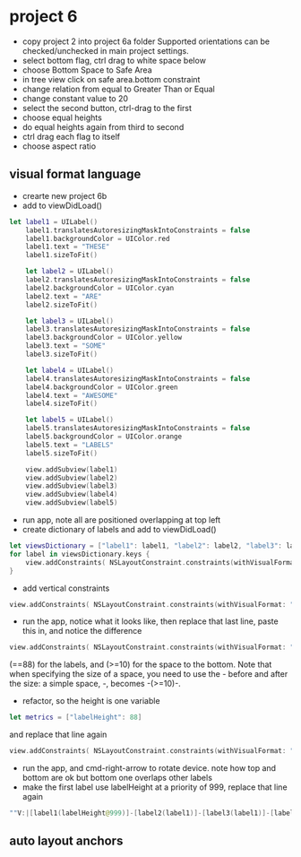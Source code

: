 # project 6 
- copy project 2 into project 6a folder
Supported orientations can be checked/unchecked in main project settings.
- select bottom flag, ctrl drag to white space below
- choose Bottom Space to Safe Area
- in tree view click on safe area.bottom constraint
- change relation from equal to Greater Than or Equal
- change constant value to 20
- select the second button, ctrl-drag to the first
- choose equal heights
- do equal heights again from third to second
- ctrl drag each flag to itself
- choose aspect ratio 
## visual format language
- crearte new project 6b
- add to viewDidLoad()
```swift
let label1 = UILabel()
    label1.translatesAutoresizingMaskIntoConstraints = false
    label1.backgroundColor = UIColor.red
    label1.text = "THESE"
    label1.sizeToFit()

    let label2 = UILabel()
    label2.translatesAutoresizingMaskIntoConstraints = false
    label2.backgroundColor = UIColor.cyan
    label2.text = "ARE"
    label2.sizeToFit()

    let label3 = UILabel()
    label3.translatesAutoresizingMaskIntoConstraints = false
    label3.backgroundColor = UIColor.yellow
    label3.text = "SOME"
    label3.sizeToFit()

    let label4 = UILabel()
    label4.translatesAutoresizingMaskIntoConstraints = false
    label4.backgroundColor = UIColor.green
    label4.text = "AWESOME"
    label4.sizeToFit()

    let label5 = UILabel()
    label5.translatesAutoresizingMaskIntoConstraints = false
    label5.backgroundColor = UIColor.orange
    label5.text = "LABELS"
    label5.sizeToFit()        

    view.addSubview(label1)
    view.addSubview(label2)
    view.addSubview(label3)
    view.addSubview(label4)
    view.addSubview(label5)
```
- run app, note all are positioned overlapping at top left
- create dictionary of labels and add to viewDidLoad()
```swift
let viewsDictionary = ["label1": label1, "label2": label2, "label3": label3, "label4": label4, "label5": label5]
for label in viewsDictionary.keys {
    view.addConstraints( NSLayoutConstraint.constraints(withVisualFormat: "H:|[\(label)]|", options: [], metrics: nil, views: viewsDictionary))
}
```
- add vertical constraints
```swift
view.addConstraints( NSLayoutConstraint.constraints(withVisualFormat: "V:|[label1]-[label2]-[label3]-[label4]-[label5]", options: [], metrics: nil, views: viewsDictionary))
```
- run the app, notice what it looks like, then replace that last line, paste this in, and notice the difference
```swift
view.addConstraints( NSLayoutConstraint.constraints(withVisualFormat: "V:|[label1(==88)]-[label2(==88)]-[label3(==88)]-[label4(==88)]-[label5(==88)]-(>=10)-|", options: [], metrics: nil, views: viewsDictionary))
```
(==88) for the labels, and (>=10) for the space to the bottom. Note that when specifying the size of a space, you need to use the - before and after the size: a simple space, -, becomes -(>=10)-.
- refactor, so the height is one variable
```swift 
let metrics = ["labelHeight": 88]
```
and replace that line again
```swift
view.addConstraints( NSLayoutConstraint.constraints(withVisualFormat: "V:|[label1(labelHeight)]-[label2(labelHeight)]-[label3(labelHeight)]-[label4(labelHeight)]-[label5(labelHeight)]->=10-|", options: [], metrics: metrics, views: viewsDictionary))
``` 
- run the app, and cmd-right-arrow to rotate device. note how top and bottom are ok but bottom one overlaps other labels
- make the first label use labelHeight at a priority of 999, replace that line again
```swift
""V:|[label1(labelHeight@999)]-[label2(label1)]-[label3(label1)]-[label4(label1)]-[label5(label1)]->=10-|"
```
## auto layout anchors

